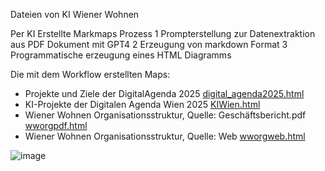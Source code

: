 Dateien von KI Wiener Wohnen

Per KI Erstellte Markmaps
Prozess
1 Prompterstellung zur Datenextraktion aus PDF Dokument mit GPT4
2 Erzeugung von markdown Format
3 Programmatische erzeugung eines HTML Diagramms

Die mit dem Workflow erstellten Maps:
* Projekte und Ziele der DigitalAgenda 2025 [digital_agenda2025.html](https://devskale.github.io/skale_ww/digital_agenda2025.html)  
* KI-Projekte der Digitalen Agenda Wien 2025 [KIWien.html](https://devskale.github.io/skale_ww/markmap%20KIWien.html)  
* Wiener Wohnen Organisationsstruktur, Quelle: Geschäftsbericht.pdf [wworgpdf.html](https://devskale.github.io/skale_ww/ww_geschäftsbericht.html)  
* Wiener Wohnen Organisationsstruktur, Quelle: Web [wworgweb.html](https://devskale.github.io/skale_ww/ww_markmap.html)  

![image](https://github.com/user-attachments/assets/1216e888-d192-41f3-a5f6-0f48c0d608f7)
